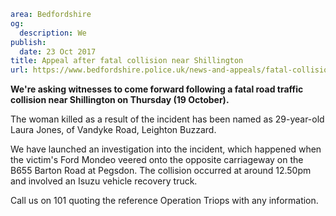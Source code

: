 ```yaml
area: Bedfordshire
og:
  description: We
publish:
  date: 23 Oct 2017
title: Appeal after fatal collision near Shillington
url: https://www.bedfordshire.police.uk/news-and-appeals/fatal-collision-shillington
```

**We're asking witnesses to come forward following a fatal road traffic collision near Shillington on Thursday (19 October).**

The woman killed as a result of the incident has been named as 29-year-old Laura Jones, of Vandyke Road, Leighton Buzzard.

We have launched an investigation into the incident, which happened when the victim's Ford Mondeo veered onto the opposite carriageway on the B655 Barton Road at Pegsdon. The collision occurred at around 12.50pm and involved an Isuzu vehicle recovery truck.

Call us on 101 quoting the reference Operation Triops with any information.
